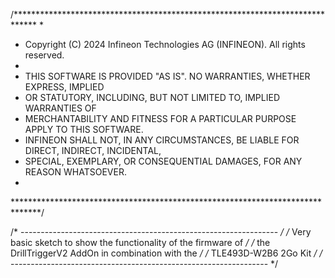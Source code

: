 /*****************************************************************************
 *
 * Copyright (C) 2024 Infineon Technologies AG (INFINEON). All rights reserved.
 *
 * THIS SOFTWARE IS PROVIDED "AS IS".  NO WARRANTIES, WHETHER EXPRESS, IMPLIED
 * OR STATUTORY, INCLUDING, BUT NOT LIMITED TO, IMPLIED WARRANTIES OF
 * MERCHANTABILITY AND FITNESS FOR A PARTICULAR PURPOSE APPLY TO THIS SOFTWARE.
 * INFINEON SHALL NOT, IN ANY CIRCUMSTANCES, BE LIABLE FOR DIRECT, INDIRECT, INCIDENTAL,
 * SPECIAL, EXEMPLARY, OR CONSEQUENTIAL DAMAGES, FOR ANY REASON WHATSOEVER.
 *
 ******************************************************************************/
 
/* ---------------------------------------------------------------- */
/* Very basic sketch to show the functionality of the firmware of   */
/* the DrillTriggerV2 AddOn in combination with the                 */
/* TLE493D-W2B6 2Go Kit                                             */
/* ---------------------------------------------------------------- */